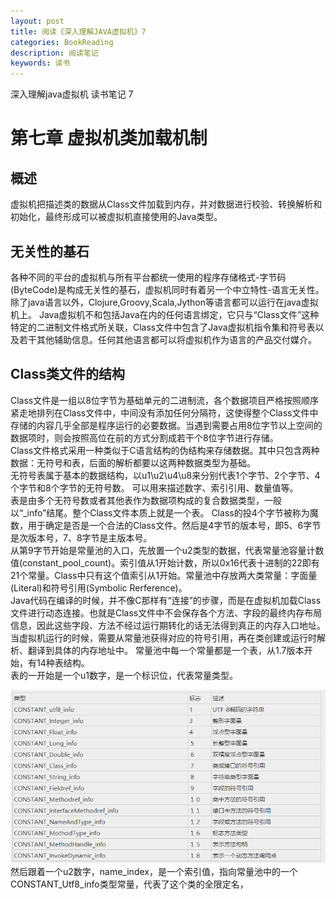 ```yaml
---
layout: post
title: 阅读《深入理解JAVA虚拟机》7
categories: BookReading
description: 阅读笔记
keywords: 读书
---
```

深入理解java虚拟机 读书笔记 7

# 第七章 虚拟机类加载机制
## 概述
虚拟机把描述类的数据从Class文件加载到内存，并对数据进行校验、转换解析和初始化，最终形成可以被虚拟机直接使用的Java类型。

## 无关性的基石
各种不同的平台的虚拟机与所有平台都统一使用的程序存储格式-字节码(ByteCode)是构成无关性的基石，虚拟机同时有着另一个中立特性-语言无关性。除了java语言以外，Clojure,Groovy,Scala,Jython等语言都可以运行在java虚拟机上。
Java虚拟机不和包括Java在内的任何语言绑定，它只与“Class文件”这种特定的二进制文件格式所关联，Class文件中包含了Java虚拟机指令集和符号表以及若干其他辅助信息。任何其他语言都可以将虚拟机作为语言的产品交付媒介。
## Class类文件的结构
Class文件是一组以8位字节为基础单元的二进制流，各个数据项目严格按照顺序紧走地排列在Class文件中，中间没有添加任何分隔符，这使得整个Class文件中存储的内容几乎全部是程序运行的必要数据。当遇到需要占用8位字节以上空间的数据项时，则会按照高位在前的方式分割成若干个8位字节进行存储。</br>
Class文件格式采用一种类似于C语言结构的伪结构来存储数据。其中只包含两种数据：无符号和表，后面的解析都要以这两种数据类型为基础。</br>
无符号表属于基本的数据结构，以u1\u2\u4\u8来分别代表1个字节、2个字节、4个字节和8个字节的无符号数。
可以用来描述数字、索引引用、数量值等。</br>
表是由多个无符号数或者其他表作为数据项构成的复合数据类型，一般以“_info”结尾。整个Class文件本质上就是一个表。
Class的投4个字节被称为魔数，用于确定是否是一个合法的Class文件。然后是4字节的版本号，即5、6字节是次版本号，7、8字节是主版本号。</br>
从第9字节开始是常量池的入口，先放置一个u2类型的数据，代表常量池容量计数值(constant_pool_count)。索引值从1开始计数，所以0x16代表十进制的22即有21个常量。Class中只有这个值索引从1开始。常量池中存放两大类常量：字面量(Literal)和符号引用(Symbolic Rerference)。</br>
Java代码在编译的时候，并不像C那样有“连接”的步骤，而是在虚拟机加载Class文件进行动态连接。也就是Class文件中不会保存各个方法、字段的最终内存布局信息，因此这些字段、方法不经过运行期转化的话无法得到真正的内存入口地址。当虚拟机运行的时候，需要从常量池获得对应的符号引用，再在类创建或运行时解析、翻译到具体的内存地址中。
常量池中每一个常量都是一个表，从1.7版本开始，有14种表结构。</br>
表的一开始是一个u1数字，是一个标识位，代表常量类型。

![图片1](/images/bookreading/jvm6/1.png)
然后跟着一个u2数字，name_index，是一个索引值，指向常量池中的一个CONSTANT_Utf8_info类型常量，代表了这个类的全限定名，